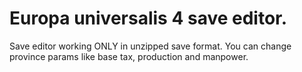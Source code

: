 # Europa universalis 4 save editor.
Save editor working ONLY in unzipped save format.
You can change province params like base tax, production and manpower.

